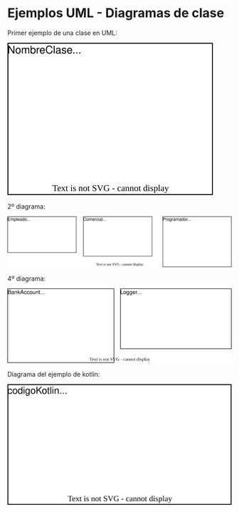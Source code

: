 # Ejemplos UML - Diagramas de clase
Primer ejemplo de una clase en UML:

![diagrama1](diagramas/digrama1.drawio.svg)

2º diagrama:

![diagrama2](diagramas/diagrama2.drawio.svg)

4º diagrama:

![diagrama4](diagramas/diagrama4.drawio.svg)

Diagrama del ejemplo de kotlin:

![diagramakotlin](diagramas/diagramaCodKotlin.svg)


